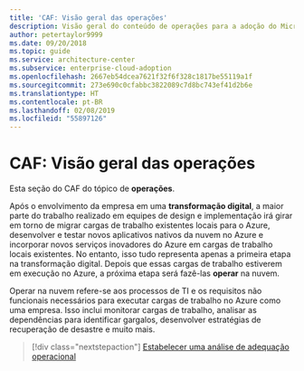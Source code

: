 ```yaml
---
title: 'CAF: Visão geral das operações'
description: Visão geral do conteúdo de operações para a adoção do Microsoft Cloud Adoption Framework for Azure
author: petertaylor9999
ms.date: 09/20/2018
ms.topic: guide
ms.service: architecture-center
ms.subservice: enterprise-cloud-adoption
ms.openlocfilehash: 2667eb54dcea7621f32f6f328c1817be55119a1f
ms.sourcegitcommit: 273e690c0cfabbc3822089c7d8bc743ef41d2b6e
ms.translationtype: HT
ms.contentlocale: pt-BR
ms.lasthandoff: 02/08/2019
ms.locfileid: "55897126"
---
```

# <a name="caf-operations-overview"></a>CAF: Visão geral das operações

Esta seção do CAF do tópico de **operações**.

Após o envolvimento da empresa em uma **transformação digital**, a maior parte do trabalho realizado em equipes de design e implementação irá girar em torno de migrar cargas de trabalho existentes locais para o Azure, desenvolver e testar novos aplicativos nativos da nuvem no Azure e incorporar novos serviços inovadores do Azure em cargas de trabalho locais existentes. No entanto, isso tudo representa apenas a primeira etapa na transformação digital. Depois que essas cargas de trabalho estiverem em execução no Azure, a próxima etapa será fazê-las **operar** na nuvem.

Operar na nuvem refere-se aos processos de TI e os requisitos não funcionais necessários para executar cargas de trabalho no Azure como uma empresa. Isso inclui monitorar cargas de trabalho, analisar as dependências para identificar gargalos, desenvolver estratégias de recuperação de desastre e muito mais.

> [!div class="nextstepaction"]
> [Estabelecer uma análise de adequação operacional](operational-fitness-review.md)
